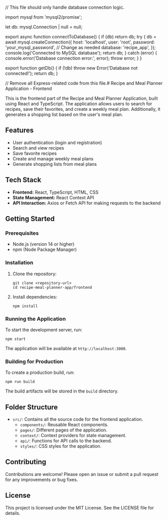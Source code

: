 // This file should only handle database connection logic.

import mysql from 'mysql2/promise';

let db: mysql.Connection | null = null;

export async function connectToDatabase() {
  if (db) return db;
  try {
    db = await mysql.createConnection({
      host: 'localhost',
      user: 'root',
      password: 'your_mysql_password', // Change as needed
      database: 'recipe_app',
    });
    console.log('Connected to MySQL database');
    return db;
  } catch (error) {
    console.error('Database connection error:', error);
    throw error;
  }
}

export function getDb() {
  if (!db) throw new Error('Database not connected!');
  return db;
}

// Remove all Express-related code from this file.# Recipe and Meal Planner Application - Frontend

This is the frontend part of the Recipe and Meal Planner Application, built using React and TypeScript. The application allows users to search for recipes, save their favorites, and create a weekly meal plan. Additionally, it generates a shopping list based on the user's meal plan.

## Features

- User authentication (login and registration)
- Search and view recipes
- Save favorite recipes
- Create and manage weekly meal plans
- Generate shopping lists from meal plans

## Tech Stack

- **Frontend:** React, TypeScript, HTML, CSS
- **State Management:** React Context API
- **API Interaction:** Axios or Fetch API for making requests to the backend

## Getting Started

### Prerequisites

- Node.js (version 14 or higher)
- npm (Node Package Manager)

### Installation

1. Clone the repository:
   ```
   git clone <repository-url>
   cd recipe-meal-planner-app/frontend
   ```

2. Install dependencies:
   ```
   npm install
   ```

### Running the Application

To start the development server, run:
```
npm start
```
The application will be available at `http://localhost:3000`.

### Building for Production

To create a production build, run:
```
npm run build
```
The build artifacts will be stored in the `build` directory.

## Folder Structure

- `src/`: Contains all the source code for the frontend application.
  - `components/`: Reusable React components.
  - `pages/`: Different pages of the application.
  - `context/`: Context providers for state management.
  - `api/`: Functions for API calls to the backend.
  - `styles/`: CSS styles for the application.

## Contributing

Contributions are welcome! Please open an issue or submit a pull request for any improvements or bug fixes.

## License

This project is licensed under the MIT License. See the LICENSE file for details.